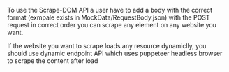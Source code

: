 To use the Scrape-DOM API a user have to add a body with the correct format (exmpale exists in MockData/RequestBody.json)
with the POST request in correct order you can scrape any element on any website you want.

If the website you want to scrape loads any resource dynamiclly, you should use dynamic endpoint API
which uses puppeteer headless browser to scrape the content after load